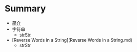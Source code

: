# Summary

* [简介](README.md)
* 字符串
   * [strStr](Java/strStr.md)
* [Reverse Words in a String](Reverse Words in a String.md)
   * strStr


